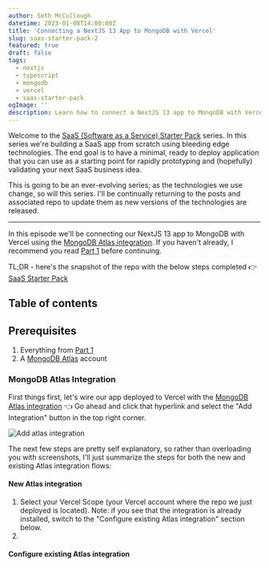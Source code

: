 ```yaml
---
author: Seth McCullough
datetime: 2023-01-08T14:00:00Z
title: 'Connecting a NextJS 13 App to MongoDB with Vercel'
slug: saas-starter-pack-2
featured: true
draft: false
tags:
  - nextjs
  - typescript
  - mongodb
  - vercel
  - saas-starter-pack
ogImage: ''
description: Learn how to connect a NextJS 13 app to MongoDB with Vercel using the MongoDB Atlas integration.
---
```


Welcome to the [SaaS (Software as a Service) Starter Pack](https://mckilla.dev/tags/saas-starter-pack) series. In this series we're building a SaaS app from scratch using bleeding edge technologies. The end goal is to have a minimal, ready to deploy application that you can use as a starting point for rapidly prototyping and (hopefully) validating your next SaaS business idea.

This is going to be an ever-evolving series; as the technologies we use change, so will this series. I'll be continually returning to the posts and associated repo to update them as new versions of the technologies are released.

---

In this episode we'll be connecting our NextJS 13 app to MongoDB with Vercel using the [MongoDB Atlas integration](https://vercel.com/integrations/mongodbatlas). If you haven't already, I recommend you read [Part 1](https://mckilla.dev/saas-starter-pack-1) before continuing.

TL;DR - here's the snapshot of the repo with the below steps completed 👉 [SaaS Starter Pack](https://github.com/Seth-McKilla/saas-starter-pack/tree/Part-2)

## Table of contents

## Prerequisites

1. Everything from [Part 1](https://mckilla.dev/saas-starter-pack-1)
2. A [MongoDB Atlas](https://www.mongodb.com/cloud/atlas) account

### MongoDB Atlas Integration

First things first, let's wire our app deployed to Vercel with the [MongoDB Atlas integration](https://vercel.com/integrations/mongodbatlas) 👈 Go ahead and click that hyperlink and select the "Add Integration" button in the top right corner.

![Add atlas integration](/assets/images/posts/saas-starter-pack-1/add-atlas-integration.png)

The next few steps are pretty self explanatory, so rather than overloading you with screenshots, I'll just summarize the steps for both the new and existing Atlas integration flows:

#### New Atlas integration

1. Select your Vercel Scope (your Vercel account where the repo we just deployed is located). Note: if you see that the integration is already installed, switch to the "Configure existing Atlas integration" section below.
2.

#### Configure existing Atlas integration
